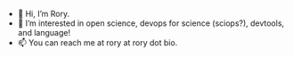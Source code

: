 - 👋 Hi, I’m Rory.
- 👀 I’m interested in open science, devops for science (sciops?), devtools, and language!
- 📫 You can reach me at rory at rory dot bio.

<!---
synek/synek is a ✨ special ✨ repository because its `README.md` (this file) appears on your GitHub profile.
You can click the Preview link to take a look at your changes.
--->

